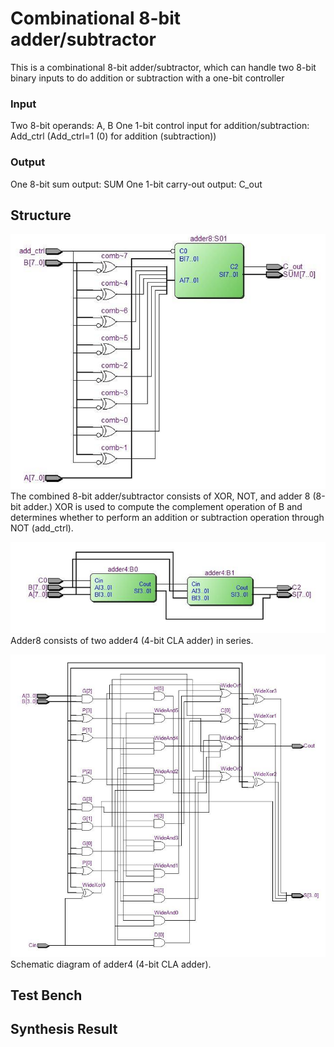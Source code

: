 # Combinational 8-bit adder/subtractor

This is a combinational 8-bit adder/subtractor, which can handle two 8-bit binary inputs to do addition or subtraction with a one-bit controller
### Input
Two 8-bit operands: A, B
One 1-bit control input for addition/subtraction: Add_ctrl (Add_ctrl=1 (0) for addition (subtraction))
### Output
One 8-bit sum output: SUM
One 1-bit carry-out output: C_out


## Structure
![image](https://github.com/BearLand0713/Basic_Circuits_Design/blob/main/comb_8_bit_adder_subtractor/picture/8b_addsub.png)
The combined 8-bit adder/subtractor consists of XOR, NOT, and adder 8 (8-bit adder.) XOR is used to compute the complement operation of B and determines whether to perform an addition or subtraction operation through NOT (add_ctrl).

![image](https://github.com/BearLand0713/Basic_Circuits_Design/blob/main/comb_8_bit_adder_subtractor/picture/adder8.png)
Adder8 consists of two adder4 (4-bit CLA adder) in series.

![image](https://github.com/BearLand0713/Basic_Circuits_Design/blob/main/comb_8_bit_adder_subtractor/picture/adder4.png)
Schematic diagram of adder4 (4-bit CLA adder).

## Test Bench


## Synthesis Result
